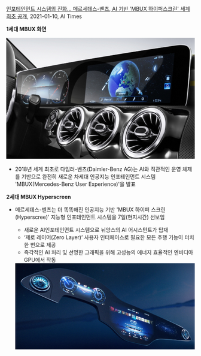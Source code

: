 



[인포테인먼트 시스템의 진화... 메르세데스-벤츠, AI 기반 'MBUX 하이퍼스크린' 세계 최초 공개](http://www.aitimes.kr/news/articleView.html?idxno=18893), 2021-01-10, AI Times

**1세대 MBUX 화면**

<img src='images/benz_mbux-1st_generation.jpg'>

* 2018년 세계 최초로 다임러-벤츠(Daimler-Benz AG)는 AI와 직관적인 운영 체제를 기반으로 완전히 새로운 차세대 인공지능 인포테인먼트 시스템 'MBUX(Mercedes-Benz User Experience)'을 발표

**2세대 MBUX Hyperscreen**

- 메르세데스-벤츠는 더 똑똑해진 인공지능 기반 'MBUX 하이퍼 스크린(Hyperscree)' 지능형 인포테인먼트 시스템을 7일(현지시간) 선보임

  - 새로운 AI인포테인먼트 시스템으로 뉘앙스의 AI 어시스턴트가 탑재
  - ‘제로 레이어(Zero Layer)’ 사용자 인터페이스로 필요한 모든 주행 기능이 터치 한 번으로 제공
  - 즉각적인 AI 처리 및 선명한 그래픽을 위해 고성능의 에너지 효율적인 엔비디아 GPU에서 작동


  <img src='images/benz_mbux_hyperscreen-2nd_generation.jpg'>